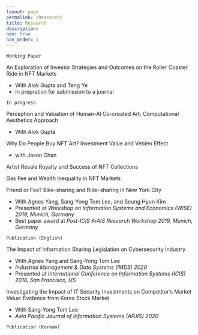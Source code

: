 ```yaml
---
layout: page
permalink: /Research/
title: Research
description:
nav: true
nav_order: 1
---
```


`Working Paper`

An Exploration of Investor Strategies and Outcomes on the Roller Coaster Ride in NFT Markets
- With Alok Gupta and Teng Ye
- In prepration for submission to a journal

`In progress`

Perception and Valuation of Human-AI Co-created Art: Computational Aesthetics Approach
- With Alok Gupta

Why Do People Buy NFT Art? Investment Value and Veblen Effect 
- with Jason Chan

Artist Resale Royalty and Success of NFT Collections

Gas Fee and Wealth Inequality in NFT Markets

Friend or Foe? Bike-sharing and Ride-sharing in New York City
- With Agnes Yang, Sang-Yong Tom Lee, and Seung Hyun Kim
- Presented at <i>Workshop on Information Systems and Economics (WISE) 2019, Munich, Germany</i>
- Best paper award at <i>Post-ICIS KrAIS Research Workshop 2019, Munich, Germany</i>

`Publication (English)`

The Impact of Information Sharing Legislation on Cybersecurity Industry
- With Agnes Yang and Sang-Yong Tom Lee
- <i>Industrial Management & Data Systems (IMDS) 2020</i>
- Presented at <i>International Conference on Information Systems (ICIS) 2018, San Francisco, US</i>

Investigating the Impact of IT Security Investments on Competitor’s Market Value: Evidence from Korea Stock Market
- With Sang-Yong Tom Lee
- <i>Asia Pacific Journal of Information Systems (APJIS) 2020</i>


`Publication (Korean)`


